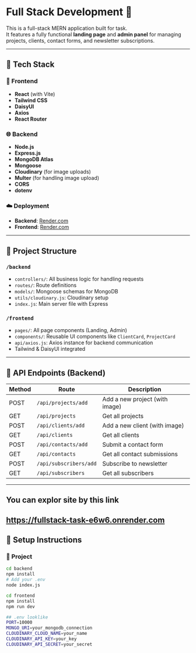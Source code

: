 # Full Stack Development 🚀

This is a full-stack MERN application built for task.  
It features a fully functional **landing page** and **admin panel** for managing projects, clients, contact forms, and newsletter subscriptions.

---

## 🔧 Tech Stack

### 🚀 Frontend
- **React** (with Vite)
- **Tailwind CSS**
- **DaisyUI**
- **Axios**
- **React Router**

### 🌐 Backend
- **Node.js**
- **Express.js**
- **MongoDB Atlas**
- **Mongoose**
- **Cloudinary** (for image uploads)
- **Multer** (for handling image upload)
- **CORS**
- **dotenv**

### ☁️ Deployment
- **Backend**: [Render.com](https://render.com)
- **Frontend**: [Render.com](https://render.com)

---

## 📁 Project Structure

### `/backend`
- `controllers/`: All business logic for handling requests
- `routes/`: Route definitions
- `models/`: Mongoose schemas for MongoDB
- `utils/cloudinary.js`: Cloudinary setup
- `index.js`: Main server file with Express

### `/frontend`
- `pages/`: All page components (Landing, Admin)
- `components/`: Reusable UI components like `ClientCard`, `ProjectCard`
- `api/axios.js`: Axios instance for backend communication
- Tailwind & DaisyUI integrated

---

## 🔌 API Endpoints (Backend)

| Method | Route               | Description                  |
|--------|---------------------|------------------------------|
| POST   | `/api/projects/add` | Add a new project (with image) |
| GET    | `/api/projects`     | Get all projects             |
| POST   | `/api/clients/add`  | Add a new client (with image) |
| GET    | `/api/clients`      | Get all clients              |
| POST   | `/api/contacts/add` | Submit a contact form        |
| GET    | `/api/contacts`     | Get all contact submissions  |
| POST   | `/api/subscribers/add` | Subscribe to newsletter   |
| GET    | `/api/subscribers`  | Get all subscribers          |

---

## You can explor site by this link
https://fullstack-task-e6w6.onrender.com
---

## 🔧 Setup Instructions

### 🧪 Project

```bash
cd backend
npm install
# Add your .env
node index.js

cd frontend
npm install
npm run dev

## .env looklike
PORT=10000
MONGO_URI=your_mongodb_connection
CLOUDINARY_CLOUD_NAME=your_name
CLOUDINARY_API_KEY=your_key
CLOUDINARY_API_SECRET=your_secret


